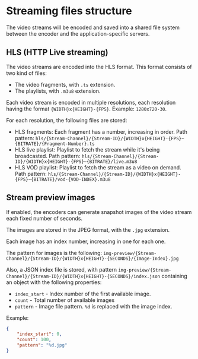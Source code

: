 # Streaming files structure

The video streams will be encoded and saved into a shared file system between the encoder and the application-specific servers.

## HLS (HTTP Live streaming)

The video streams are encoded into the HLS format. This format consists of two kind of files:

 - The video fragments, with `.ts` extension.
 - The playlists, with `.m3u8` extension.

Each video stream is encoded in multiple resolutions, each resolution having the format `{WIDTH}x{HEIGHT}-{FPS}`. Example: `1280x720-30`.

For each resolution, the following files are stored:

 - HLS fragments: Each fragment has a number, increasing in order. Path pattern: `hls/{Stream-Channel}/{Stream-ID}/{WIDTH}x{HEIGHT}-{FPS}~{BITRATE}/{Fragment-Number}.ts`
 - HLS live playlist: Playlist to fetch the stream while it's being broadcasted. Path pattern: `hls/{Stream-Channel}/{Stream-ID}/{WIDTH}x{HEIGHT}-{FPS}~{BITRATE}/live.m3u8`
 - HLS VOD playlist: Playlist to fetch the stream as a video on demand. Path pattern: `hls/{Stream-Channel}/{Stream-ID}/{WIDTH}x{HEIGHT}-{FPS}~{BITRATE}/vod-{VOD-INDEX}.m3u8`

## Stream preview images

If enabled, the encoders can generate snapshot images of the video stream each fixed number of seconds.

The images are stored in the JPEG format, with the `.jpg` extension.

Each image has an index number, increasing in one for each one.

The pattern for images is the following: `img-preview/{Stream-Channel}/{Stream-ID}/{WIDTH}x{HEIGHT}-{SECONDS}/{Image-Index}.jpg`

Also, a JSON index file is stored, with pattern `img-preview/{Stream-Channel}/{Stream-ID}/{WIDTH}x{HEIGHT}-{SECONDS}/index.json` containing an object with the following properties:

 - `index_start` - Index number of the first available image.
 - `count` - Total number of available images
 - `pattern` - Image file pattern. `%d` is replaced with the image index.

Example:

```json
{
    "index_start": 0,
    "count": 100,
    "pattern": "%d.jpg"
}
```
